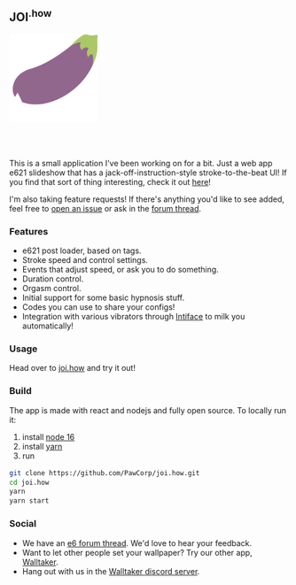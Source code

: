 ## JOI<sup>.how</sup>

<a href="https://joi.how" title="joi.how">
    <img src="src/assets/logo.svg" alt="eggplant" width="160" />
</a>

</br></br>

This is a small application I've been working on for a bit. Just a web app e621 slideshow that has a jack-off-instruction-style stroke-to-the-beat UI! If you find that sort of thing interesting, check it out [here](https://joi.how)!

I'm also taking feature requests! If there's anything you'd like to see added, feel free to [open an issue](/issues) or ask in the [forum thread](https://e621.net/forum_topics/23796).

### Features

- e621 post loader, based on tags.
- Stroke speed and control settings.
- Events that adjust speed, or ask you to do something.
- Duration control.
- Orgasm control.
- Initial support for some basic hypnosis stuff.
- Codes you can use to share your configs!
- Integration with various vibrators through [Intiface](https://intiface.com/) to milk you automatically!

### Usage

Head over to [joi.how](https://joi.how) and try it out!

### Build

The app is made with react and nodejs and fully open source.
To locally run it:

1. install [node 16](https://nodejs.org/en/blog/release/v16.16.0/)
2. install [yarn](https://classic.yarnpkg.com/lang/en/docs/install/)
3. run

```sh
git clone https://github.com/PawCorp/joi.how.git
cd joi.how
yarn
yarn start
```

### Social

- We have an [e6 forum thread](https://e621.net/forum_topics/23796). We'd love to hear your feedback.
- Want to let other people set your wallpaper? Try our other app, [Walltaker](https://walltaker.joi.how/).
- Hang out with us in the [Walltaker discord server](https://discord.com/invite/waaHCqUXj6).
